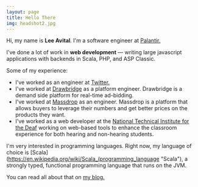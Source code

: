 ```yaml
---
layout: page
title: Hello There
img: headshot2.jpg
---
```


Hi, my name is  **Lee Avital**.
I'm a software engineer at [Palantir.](https://www.palantir.com/)


I've done a lot of work in **web development** &mdash; writing
large javascript applications with backends in Scala, PHP, and
ASP Classic.

Some of my experience:

- I've worked as an engineer at [Twitter.](http://twitter.com)
- I've worked at [Drawbridge](http://drawbrid.ge) as a platform engineer. Drawbridge
is a demand side platform for real-time ad-bidding.
- I've worked at [Massdrop](http://massdrop.com "Massdrop") as an engineer. Massdrop is
 a platform that allows buyers to leverage their numbers and get better
 prices on the products they want.
- I've worked as a web developer at the [National Technical Institute for the Deaf](http://ntid.rit.edu "NTID")
working on web-based  tools to enhance the classroom experience for both hearing and
non-hearing students.



I'm very interested in programming languages. Right now, my language of choice
is [Scala](https://en.wikipedia.org/wiki/Scala_(programming_language "Scala"), a
strongly typed, functional programming language that runs on the JVM.

You can read all about that on [my blog.](/blog)
